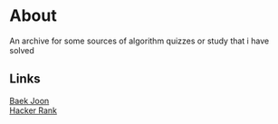 # About
An archive for some sources of algorithm quizzes or study that i have solved

## Links
[Baek Joon](https://www.acmicpc.net/user/jry9913)  
[Hacker Rank](https://www.hackerrank.com/TRUE_NERD)
